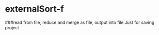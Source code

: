 # externalSort-f
###read from file, reduce and merge as file, output into file
Just for saving project